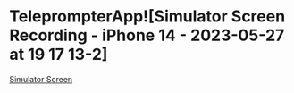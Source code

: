 # TeleprompterApp![Simulator Screen Recording - iPhone 14 - 2023-05-27 at 19 17 13-2]

[Simulator Screen](https://github.com/mtsfreitas/TeleprompterApp/assets/21324690/0c3d93e7-2721-4ceb-844a-52ee9654d977)
